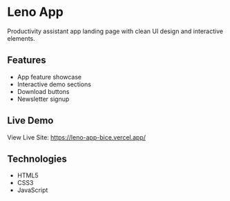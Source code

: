 # Leno App
Productivity assistant app landing page with clean UI design and interactive elements.

## Features
- App feature showcase
- Interactive demo sections
- Download buttons
- Newsletter signup

## Live Demo
View Live Site: https://leno-app-bice.vercel.app/

## Technologies
- HTML5
- CSS3
- JavaScript
